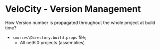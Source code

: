 # VeloCity - Version Management

How Version number is propagated throughout the whole project at build time?

- `sources\Directory.build.props` file;
  - All net6.0 projects (assemblies)